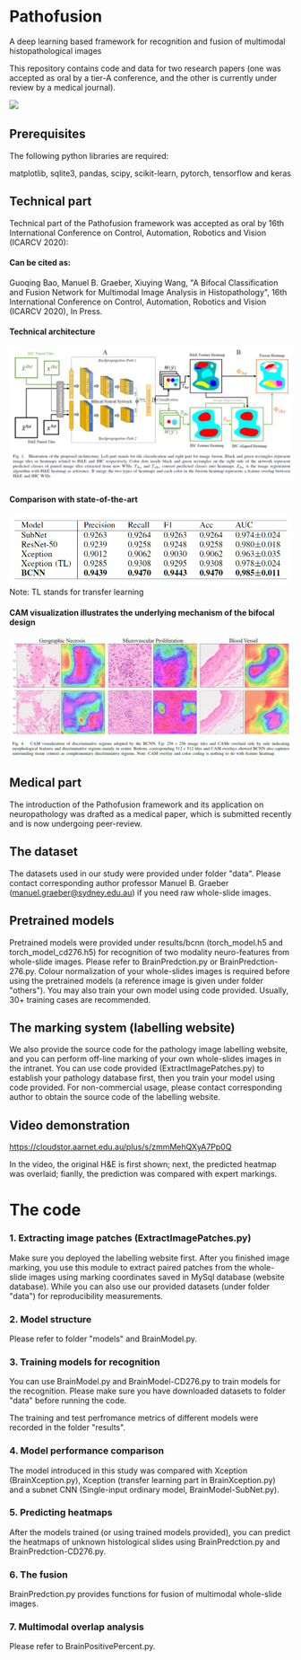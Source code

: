 # Pathofusion
A deep learning based framework for recognition and fusion of multimodal histopathological images

This repository contains code and data for two research papers (one was accepted as oral by a tier-A conference, and the other is currently under review by a medical journal).

![](/others/prediction.gif)

## Prerequisites
The following python libraries are required:

matplotlib, sqlite3, pandas, scipy, scikit-learn, pytorch, tensorflow and keras

## Technical part
Technical part of the Pathofusion framework was accepted as oral by 16th International Conference on Control, Automation, Robotics and Vision (ICARCV 2020):

#### Can be cited as:

Guoqing Bao, Manuel B. Graeber, Xiuying Wang, "A Bifocal Classification and Fusion Network for Multimodal Image Analysis in Histopathology", 16th International Conference on Control, Automation, Robotics and Vision (ICARCV 2020), In Press.

#### Technical architecture
![](/others/architecture.png)

#### Comparison with state-of-the-art
![](/others/compare.png)
Note: TL stands for transfer learning

#### CAM visualization illustrates the underlying mechanism of the bifocal design
![](/others/cam.png)

## Medical part
The introduction of the Pathofusion framework and its application on neuropathology was drafted as a medical paper, which is submitted recently and is now undergoing peer-review.

## The dataset
The datasets used in our study were provided under folder "data". Please contact corresponding author professor Manuel B. Graeber (manuel.graeber@sydney.edu.au) if you need raw whole-slide images.


## Pretrained models
Pretrained models were provided under results/bcnn (torch_model.h5 and torch_model_cd276.h5) for recognition of two modality neuro-features from whole-slide images. Please refer to BrainPredction.py or BrainPredction-276.py. Colour normalization of your whole-slides images is required before using the pretrained models (a reference image is given under folder "others"). You may also train your own model using code provided. Usually, 30+ training cases are recommended.

## The marking system (labelling website)
We also provide the source code for the pathology image labelling website, and you can perform off-line marking of your own whole-slides images in the intranet. You can use code provided (ExtractImagePatches.py) to establish your pathology database first, then you train your model using code provided. For non-commercial usage, please contact corresponding author to obtain the source code of the labelling website.

## Video demonstration

https://cloudstor.aarnet.edu.au/plus/s/zmmMehQXyA7Pp0Q

In the video, the original H&E is first shown; next, the predicted heatmap was overlaid; fianlly, the prediction was compared with expert markings.

# The code

### 1. Extracting image patches (ExtractImagePatches.py)
Make sure you deployed the labelling website first. After you finished image marking, you use this module to extract paired patches from the whole-slide images using marking coordinates saved in MySql database (website database). While you can also use our provided datasets (under folder "data") for reproducibility measurements.

### 2. Model structure
Please refer to folder "models" and BrainModel.py.

### 3. Training models for recognition
You can use BrainModel.py and BrainModel-CD276.py to train models for the recognition. Please make sure you have downloaded datasets to folder "data" before running the code. 

The training and test perfromance metrics of different models were recorded in the folder "results".

### 4. Model performance comparison
The model introduced in this study was compared with Xception (BrainXception.py), Xception (transfer learning part in BrainXception.py) and a subnet CNN (Single-input ordinary model, BrainModel-SubNet.py). 

### 5. Predicting heatmaps
After the models trained (or using trained models provided), you can predict the heatmaps of unknown histological slides using BrainPredction.py and BrainPredction-CD276.py. 

### 6. The fusion
BrainPredction.py provides functions for fusion of multimodal whole-slide images. 

### 7. Multimodal overlap analysis
Please refer to BrainPositivePercent.py.

